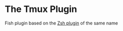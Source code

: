 # The Tmux Plugin
Fish plugin based on the [Zsh plugin](https://github.com/robbyrussell/oh-my-zsh/tree/master/plugins/tmux) of the same name
